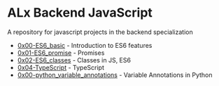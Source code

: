 
# ALx Backend JavaScript  
A repository for javascript projects in the backend specialization
- [0x00-ES6_basic](https://github.com/Nyaguthii-C/alx-backend-javascript/tree/main/0x00-ES6_basic) -  Introduction to ES6 features
- [0x01-ES6_promise](https://github.com/Nyaguthii-C/alx-backend-javascript/tree/main/0x01-ES6_promise) - Promises
- [0x02-ES6_classes](https://github.com/Nyaguthii-C/alx-backend-javascript/tree/main/0x02-ES6_classes) - Classes in JS, ES6
- [0x04-TypeScript](https://github.com/Nyaguthii-C/alx-backend-javascript/tree/main/0X04-TypeScript) - TypeScript
- [0x00-python_variable_annotations](https://github.com/Nyaguthii-C/alx-backend-javascript/tree/main/0X04-TypeScript) - Variable Annotations in Python
